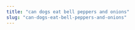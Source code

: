 ```yaml
---
title: "can dogs eat bell peppers and onions"
slug: "can-dogs-eat-bell-peppers-and-onions"
---
```


